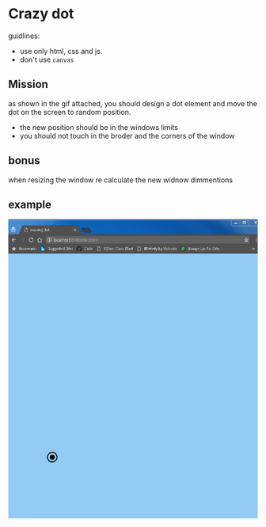 # Crazy dot

guidlines:
- use only html, css and js.
- don't use `canvas`

## Mission
as shown in the gif attached, you should design a dot element and move the dot on the screen to random position.

- the new position should be in the windows limits
- you should not touch in the broder and the corners of the window

## bonus
when resizing the window re calculate the new widnow dimmentions




## example
![crazy dot example](dot.gif)
